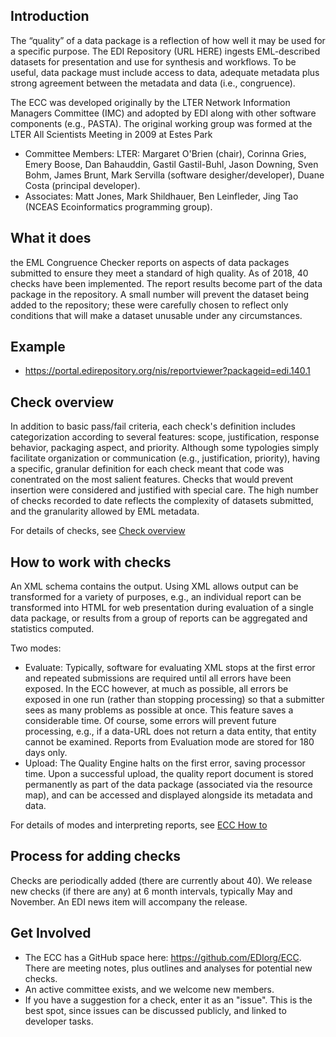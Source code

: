 ## Introduction
The “quality” of a data package is a reflection of how well it may be used for a specific purpose. The EDI Repository (URL HERE) ingests EML-described datasets for presentation and use for synthesis and workflows. To be useful, data package must include access to data, adequate metadata plus strong agreement between the metadata and data (i.e., congruence). 

The ECC was developed originally by the LTER Network Information Managers Committee (IMC) and adopted by EDI along with other software components (e.g., PASTA). The original working group was formed at the LTER All Scientists Meeting in 2009 at Estes Park
  -  Committee Members: LTER: Margaret O'Brien (chair), Corinna Gries, Emery Boose, Dan Bahauddin, Gastil Gastil-Buhl, Jason Downing, Sven Bohm, James Brunt, Mark Servilla (software desigher/developer), Duane Costa (principal developer). 
  -  Associates: Matt Jones, Mark Shildhauer, Ben Leinfleder, Jing Tao (NCEAS Ecoinformatics programming group).
## What it does
the EML Congruence Checker reports on aspects of data packages submitted to ensure they meet a standard of high quality. As of 2018, 40 checks have been implemented. The report results become part of the data package in the repository. A small number will prevent the dataset being added to the repository; these were carefully chosen to reflect only conditions that will make a dataset unusable under any circumstances. 
## Example
- https://portal.edirepository.org/nis/reportviewer?packageid=edi.140.1
## Check overview 
In addition to basic pass/fail criteria, each check's definition includes categorization according to several features: scope, justification, response behavior, packaging aspect, and priority. Although some typologies simply facilitate organization or communication (e.g., justification, priority), having a specific, granular definition for each check meant that code was conentrated on the most salient features. Checks that would prevent insertion were considered and justified with special care. The high number of checks recorded to date reflects the complexity of datasets submitted, and the granularity allowed by EML metadata.

For details of checks, see [Check overview ](check_overview.md)
## How to work with checks
An XML schema contains the output. Using XML allows output can be transformed for a variety of purposes, e.g., an individual report can be transformed into HTML for web presentation during evaluation of a single data package, or results from a group of reports can be aggregated and statistics computed. 

Two modes: 
- Evaluate: Typically, software for evaluating XML stops at the first error and repeated submissions are required until all errors have been exposed. In the ECC however, at much as possible, all errors be exposed in one run (rather than stopping processing) so that a submitter sees as many problems as possible at once. This feature saves a considerable time. Of course, some errors will prevent future
processing, e.g., if a data-URL does not return a data entity, that entity cannot be examined. Reports from Evaluation mode are
stored for 180 days only.
- Upload:  The Quality Engine halts on the first error, saving processor time. Upon a successful upload, the quality report document is stored permanently as part of the data package (associated via the resource map), and can be accessed and displayed alongside its metadata and data. 

For details of modes and interpreting reports, see [ECC How to](ECC_how_to.md)

## Process for adding checks
Checks are periodically added (there are currently about 40). We release new checks (if there are any) at 6 month intervals, typically May and November. An EDI news item will accompany the release.

## Get Involved 
- The ECC has a GitHub space here: https://github.com/EDIorg/ECC. There are meeting notes, plus outlines and analyses for potential new checks. 
- An active committee exists, and we welcome new members.
- If you have a suggestion for a check, enter it as an "issue". This is the best spot, since issues can be discussed publicly, and linked to developer tasks. 

